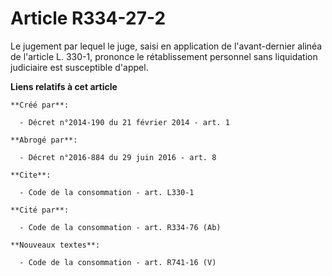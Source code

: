 # Article R334-27-2

Le jugement par lequel le juge, saisi en application de l'avant-dernier alinéa de l'article L. 330-1, prononce le
rétablissement personnel sans liquidation judiciaire est susceptible d'appel.

**Liens relatifs à cet article**

	**Créé par**:

	  - Décret n°2014-190 du 21 février 2014 - art. 1

	**Abrogé par**:

	  - Décret n°2016-884 du 29 juin 2016 - art. 8

	**Cite**:

	  - Code de la consommation - art. L330-1

	**Cité par**:

	  - Code de la consommation - art. R334-76 (Ab)

	**Nouveaux textes**:

	  - Code de la consommation - art. R741-16 (V)
